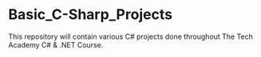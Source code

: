 # Basic_C-Sharp_Projects
This repository will contain various C# projects done throughout The Tech Academy C# &amp; .NET Course.
